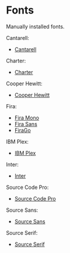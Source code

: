 # Fonts

Manually installed fonts.

Cantarell:

* [Cantarell](https://cantarell.gnome.org)

Charter:

* [Charter](https://practicaltypography.com/charter.html)

Cooper Hewitt:

* [Cooper Hewitt](https://www.cooperhewitt.org/wp-content/uploads/fonts/CooperHewitt-OTF-public.zip)

Fira:

* [Fira Mono](https://bboxtype.com/downloads/Fira/Fira_Mono_3_2.zip)
* [Fira Sans](https://bboxtype.com/downloads/Fira/Download_Folder_FiraSans_4301.zip)
* [FiraGo](https://bboxtype.com/downloads/FiraGO/Download_Folder_FiraGO_1001.zip)

IBM Plex:

* [IBM Plex](https://github.com/IBM/plex)

Inter:

* [Inter](https://github.com/rsms/inter)

Source Code Pro:

* [Source Code Pro](https://github.com/adobe-fonts/source-code-pro)

Source Sans:

* [Source Sans](https://github.com/adobe-fonts/source-sans)

Source Serif:

* [Source Serif](https://github.com/adobe-fonts/source-serif)
